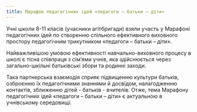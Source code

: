 ```yaml
---
title: Марафон педагогічних ідей «педагоги – батьки – діти»
---
```


Учні школи 8-11 класів (учасники агітбригади) взяли участь у Марафоні педагогічних ідей по створенню спільного ефективного виховного простору педагогічним трикутником «педагоги – батьки – діти».

Найважливішою умовою ефективності навчально-виховного процесу в школі є тісна співпраця з сім’ями учнів, яка здійснюється через загально-шкільні батьківські збори та родинні заходи.

Така партнерська взаємодія сприяє підвищенню культури батьків, озброєнню їх педагогічними знаннями й досвідом, налагодженню контактів, зближенню дітей - батьків - вчителів. Отже, тема Марафону педагогічних ідей «педагоги – батьки – діти» є актуальною в учнівському середовищі.

<slideshow id="_/72157648222300264" />
